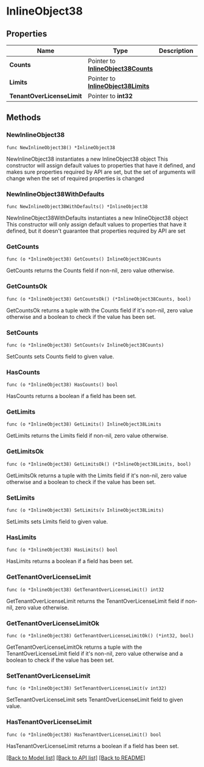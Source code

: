 # InlineObject38

## Properties

Name | Type | Description | Notes
------------ | ------------- | ------------- | -------------
**Counts** | Pointer to [**InlineObject38Counts**](InlineObject38Counts.md) |  | [optional] 
**Limits** | Pointer to [**InlineObject38Limits**](InlineObject38Limits.md) |  | [optional] 
**TenantOverLicenseLimit** | Pointer to **int32** |  | [optional] 

## Methods

### NewInlineObject38

`func NewInlineObject38() *InlineObject38`

NewInlineObject38 instantiates a new InlineObject38 object
This constructor will assign default values to properties that have it defined,
and makes sure properties required by API are set, but the set of arguments
will change when the set of required properties is changed

### NewInlineObject38WithDefaults

`func NewInlineObject38WithDefaults() *InlineObject38`

NewInlineObject38WithDefaults instantiates a new InlineObject38 object
This constructor will only assign default values to properties that have it defined,
but it doesn't guarantee that properties required by API are set

### GetCounts

`func (o *InlineObject38) GetCounts() InlineObject38Counts`

GetCounts returns the Counts field if non-nil, zero value otherwise.

### GetCountsOk

`func (o *InlineObject38) GetCountsOk() (*InlineObject38Counts, bool)`

GetCountsOk returns a tuple with the Counts field if it's non-nil, zero value otherwise
and a boolean to check if the value has been set.

### SetCounts

`func (o *InlineObject38) SetCounts(v InlineObject38Counts)`

SetCounts sets Counts field to given value.

### HasCounts

`func (o *InlineObject38) HasCounts() bool`

HasCounts returns a boolean if a field has been set.

### GetLimits

`func (o *InlineObject38) GetLimits() InlineObject38Limits`

GetLimits returns the Limits field if non-nil, zero value otherwise.

### GetLimitsOk

`func (o *InlineObject38) GetLimitsOk() (*InlineObject38Limits, bool)`

GetLimitsOk returns a tuple with the Limits field if it's non-nil, zero value otherwise
and a boolean to check if the value has been set.

### SetLimits

`func (o *InlineObject38) SetLimits(v InlineObject38Limits)`

SetLimits sets Limits field to given value.

### HasLimits

`func (o *InlineObject38) HasLimits() bool`

HasLimits returns a boolean if a field has been set.

### GetTenantOverLicenseLimit

`func (o *InlineObject38) GetTenantOverLicenseLimit() int32`

GetTenantOverLicenseLimit returns the TenantOverLicenseLimit field if non-nil, zero value otherwise.

### GetTenantOverLicenseLimitOk

`func (o *InlineObject38) GetTenantOverLicenseLimitOk() (*int32, bool)`

GetTenantOverLicenseLimitOk returns a tuple with the TenantOverLicenseLimit field if it's non-nil, zero value otherwise
and a boolean to check if the value has been set.

### SetTenantOverLicenseLimit

`func (o *InlineObject38) SetTenantOverLicenseLimit(v int32)`

SetTenantOverLicenseLimit sets TenantOverLicenseLimit field to given value.

### HasTenantOverLicenseLimit

`func (o *InlineObject38) HasTenantOverLicenseLimit() bool`

HasTenantOverLicenseLimit returns a boolean if a field has been set.


[[Back to Model list]](../README.md#documentation-for-models) [[Back to API list]](../README.md#documentation-for-api-endpoints) [[Back to README]](../README.md)


